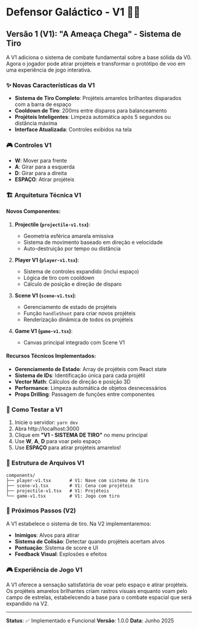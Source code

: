# Defensor Galáctico - V1 🚀💥

## Versão 1 (V1): "A Ameaça Chega" - Sistema de Tiro

A V1 adiciona o sistema de combate fundamental sobre a base sólida da V0. Agora o jogador pode atirar projéteis e transformar o protótipo de voo em uma experiência de jogo interativa.

### ✨ Novas Características da V1

- **Sistema de Tiro Completo**: Projéteis amarelos brilhantes disparados com a barra de espaço
- **Cooldown de Tiro**: 200ms entre disparos para balanceamento
- **Projéteis Inteligentes**: Limpeza automática após 5 segundos ou distância máxima
- **Interface Atualizada**: Controles exibidos na tela

### 🎮 Controles V1

- **W**: Mover para frente
- **A**: Girar para a esquerda
- **D**: Girar para a direita
- **ESPAÇO**: Atirar projéteis

### 🏗️ Arquitetura Técnica V1

#### Novos Componentes:

1. **Projectile (`projectile-v1.tsx`)**:

   - Geometria esférica amarela emissiva
   - Sistema de movimento baseado em direção e velocidade
   - Auto-destruição por tempo ou distância
2. **Player V1 (`player-v1.tsx`)**:

   - Sistema de controles expandido (inclui espaço)
   - Lógica de tiro com cooldown
   - Cálculo de posição e direção de disparo
3. **Scene V1 (`scene-v1.tsx`)**:

   - Gerenciamento de estado de projéteis
   - Função `handleShoot` para criar novos projéteis
   - Renderização dinâmica de todos os projéteis
4. **Game V1 (`game-v1.tsx`)**:

   - Canvas principal integrado com Scene V1

#### Recursos Técnicos Implementados:

- **Gerenciamento de Estado**: Array de projéteis com React state
- **Sistema de IDs**: Identificação única para cada projétil
- **Vector Math**: Cálculos de direção e posição 3D
- **Performance**: Limpeza automática de objetos desnecessários
- **Props Drilling**: Passagem de funções entre componentes

### 🎯 Como Testar a V1

1. Inicie o servidor: `yarn dev`
2. Abra http://localhost:3000
3. Clique em **"V1 - SISTEMA DE TIRO"** no menu principal
4. Use **W**, **A**, **D** para voar pelo espaço
5. Use **ESPAÇO** para atirar projéteis amarelos!

### 📁 Estrutura de Arquivos V1

```
components/
├── player-v1.tsx       # V1: Nave com sistema de tiro
├── scene-v1.tsx        # V1: Cena com projéteis
├── projectile-v1.tsx   # V1: Projéteis
└── game-v1.tsx         # V1: Jogo com tiro
```

### 🚀 Próximos Passos (V2)

A V1 estabelece o sistema de tiro. Na V2 implementaremos:

- **Inimigos**: Alvos para atirar
- **Sistema de Colisão**: Detectar quando projéteis acertam alvos
- **Pontuação**: Sistema de score e UI
- **Feedback Visual**: Explosões e efeitos

### 🎮 Experiência de Jogo V1

A V1 oferece a sensação satisfatória de voar pelo espaço e atirar projéteis. Os projéteis amarelos brilhantes criam rastros visuais enquanto voam pelo campo de estrelas, estabelecendo a base para o combate espacial que será expandido na V2.

---

**Status**: ✅ Implementado e Funcional
**Versão**: 1.0.0
**Data**: Junho 2025
